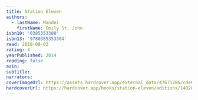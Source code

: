 ```yaml
---
title: Station Eleven
authors:
  - lastName: Mandel
    firstName: Emily St. John
isbn10: '0385353308'
isbn13: '9780385353304'
read: 2019-08-03
rating: 4
yearPublished: 2014
reading: false
asin:
subtitle:
narrators:
coverImageUrl: https://assets.hardcover.app/external_data/47671286/cde65e40092722f63a5b9a29a672d12bc75ae19b.jpeg
hardcoverUrl: https://hardcover.app/books/station-eleven/editions/14028427
---
```

